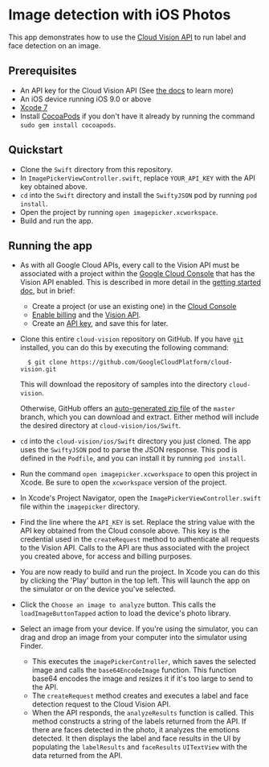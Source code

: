 # Image detection with iOS Photos

This app demonstrates how to use the [Cloud Vision API](https://cloud.google.com/vision/) to run label and face detection on an image.

## Prerequisites
- An API key for the Cloud Vision API (See
  [the docs][getting-started] to learn more)
- An iOS device running iOS 9.0 or above
- [Xcode 7][xcode]
- Install [CocoaPods][cocoapods] if you don't have it already by running the command `sudo gem install cocoapods`.

## Quickstart
- Clone the `Swift` directory from this repository.
- In `ImagePickerViewController.swift`, replace `YOUR_API_KEY` with the API key obtained above.
- `cd` into the `Swift` directory and install the `SwiftyJSON` pod by running `pod install`.
- Open the project by running `open imagepicker.xcworkspace`.
- Build and run the app.


## Running the app

- As with all Google Cloud APIs, every call to the Vision API must be associated
  with a project within the [Google Cloud Console][cloud-console] that has the
  Vision API enabled. This is described in more detail in the [getting started
  doc][getting-started], but in brief:
  - Create a project (or use an existing one) in the [Cloud
    Console][cloud-console]
  - [Enable billing][billing] and the [Vision API][enable-vision].
  - Create an [API key][api-key], and save this for later.

- Clone this entire `cloud-vision` repository on GitHub. If you have [`git`][git] installed, you can do this by executing the following command:

        $ git clone https://github.com/GoogleCloudPlatform/cloud-vision.git

    This will download the repository of samples into the directory
    `cloud-vision`.

    Otherwise, GitHub offers an [auto-generated zip file][vision-zip] of the
    `master` branch, which you can download and extract. Either method will include the desired directory at
    `cloud-vision/ios/Swift`.

- `cd` into the `cloud-vision/ios/Swift` directory you just cloned. The app uses the `SwiftyJSON` pod to parse the JSON response. This pod is defined in the `Podfile`, and you can install it by running `pod install`.

- Run the command `open imagepicker.xcworkspace` to open this project in Xcode. Be sure to open the `xcworkspace` version of the project.

- In Xcode's Project Navigator, open the `ImagePickerViewController.swift` file within the `imagepicker` directory.

- Find the line where the `API_KEY` is set. Replace the string value with the API key obtained from the Cloud console above. This key is the credential used in the `createRequest` method to authenticate all requests to the Vision API. Calls to the API are thus associated with the project you created above, for access and billing purposes.

- You are now ready to build and run the project. In Xcode you can do this by clicking the 'Play' button in the top left. This will launch the app on the simulator or on the device you've selected.

- Click the `Choose an image to analyze` button. This calls the `loadImageButtonTapped` action to load the device's photo library.

- Select an image from your device. If you're using the simulator, you can drag and drop an image from your computer into the simulator using Finder.
	- This executes the `imagePickerController`, which saves the selected image and calls the `base64EncodeImage` function. This function base64 encodes the image and resizes it if it's too large to send to the API.
	- The `createRequest` method creates and executes a label and face detection request to the Cloud Vision API.
	- When the API responds, the `analyzeResults` function is called. This method constructs a string of the labels returned from the API. If there are faces detected in the photo, it analyzes the emotions detected. It then displays the label and face results in the UI by populating the `labelResults` and `faceResults` `UITextView` with the data returned from the API.

[vision-zip]: https://github.com/GoogleCloudPlatform/cloud-vision/archive/master.zip
[getting-started]: https://cloud.google.com/vision/docs/getting-started
[cloud-console]: https://console.cloud.google.com
[git]: https://git-scm.com/
[xcode]: https://developer.apple.com/xcode/
[billing]: https://console.cloud.google.com/billing?project=_
[enable-vision]: https://console.cloud.google.com/apis/api/vision.googleapis.com/overview?project=_
[api-key]: https://console.cloud.google.com/apis/credentials?project=_
[cocoapods]: https://cocoapods.org/